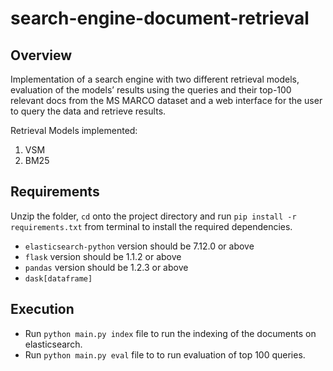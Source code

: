# search-engine-document-retrieval

## Overview

Implementation of a search engine with two different retrieval models, evaluation of the models’ results using the queries and their top-100 relevant docs from the MS MARCO dataset and a web interface for the user to query the data and retrieve results.

Retrieval Models implemented:

1. VSM
2. BM25

## Requirements

Unzip the folder, `cd` onto the project directory and run ```pip install -r requirements.txt``` from terminal to install the required dependencies.

* `elasticsearch-python` version should be 7.12.0 or above
* `flask` version should be 1.1.2 or above
* `pandas` version should be 1.2.3 or above
* `dask[dataframe]`

## Execution

* Run ```python main.py index``` file to run the indexing of the documents on elasticsearch.
* Run ```python main.py eval``` file to to run evaluation of top 100 queries.
